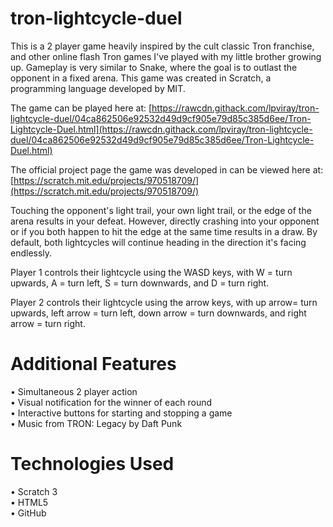 # tron-lightcycle-duel
This is a 2 player game heavily inspired by the cult classic Tron franchise, and other online flash Tron games I've played with my little brother growing up. Gameplay is very similar to Snake, where the goal is to outlast the opponent in a fixed arena. This game was created in Scratch, a programming language developed by MIT.<br/>

The game can be played here at: [https://rawcdn.githack.com/lpviray/tron-lightcycle-duel/04ca862506e92532d49d9cf905e79d85c385d6ee/Tron-Lightcycle-Duel.html](https://rawcdn.githack.com/lpviray/tron-lightcycle-duel/04ca862506e92532d49d9cf905e79d85c385d6ee/Tron-Lightcycle-Duel.html)

The official project page the game was developed in can be viewed here at: [https://scratch.mit.edu/projects/970518709/](https://scratch.mit.edu/projects/970518709/)

Touching the opponent's light trail, your own light trail, or the edge of the arena results in your defeat. However, directly crashing into your opponent or if you both happen to hit the edge at the same time results in a draw. By default, both lightcycles will continue heading in the direction it's facing endlessly.<br/>

Player 1 controls their lightcycle using the WASD keys, with W = turn upwards, A = turn left, S = turn downwards, and D = turn right.<br/>

Player 2 controls their lightcycle using the arrow keys, with up arrow= turn upwards, left arrow = turn left, down arrow = turn downwards, and right arrow = turn right.<br/>

# Additional Features
 • Simultaneous 2 player action<br/>
 • Visual notification for the winner of each round<br/>
 • Interactive buttons for starting and stopping a game<br/>
 • Music from TRON: Legacy by Daft Punk<br/>

 # Technologies Used
 • Scratch 3<br/>
 • HTML5<br/>
 • GitHub<br/>


